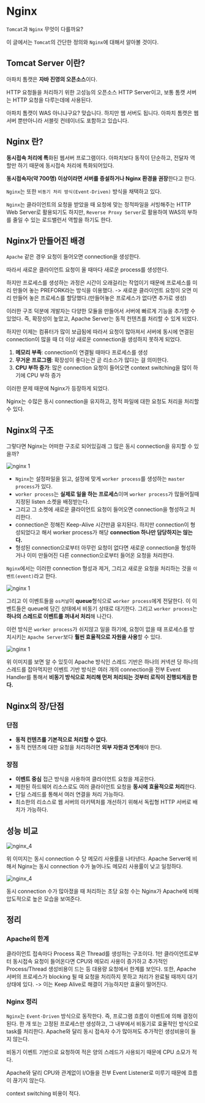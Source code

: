 # Nginx

`Tomcat`과 `Nginx` 무엇이 다를까요?

이 글에서는 `Tomcat`의 간단한 정의와 `Nginx`에 대해서 알아볼 것이다.

## Tomcat Server 이란?

아파치 톰캣은 **자바 진영의 오픈소스**이다.

HTTP 요청들을 처리하기 위한 고성능의 오픈소스 HTTP Server이고, 보통 톰캣 서버는 HTTP 요청을 다루는데에 사용된다.

아파치 톰캣이 WAS 아니냐구요? 맞습니다. 하지만 웹 서버도 됩니다. 아파치 톰캣은 웹 서버 뿐만아니라 서블릿 컨테이너도 포함하고 있습니다.

## Nginx 란?

**동시접속 처리에 특**화된 웹서버 프로그램이다. 아파치보다 동작이 단순하고, 전달자 역할만 하기 때문에 동시접속 처리에 특화되어있다.

**동시접속자(약 700명) 이상이라면 서버를 증설하거나 Nginx 환경을 권장**한다고 한다.

`Nginx`는 또한 `비동기 처리 방식(Event-Driven)` 방식을 채택하고 있다.

`Nginx`는 클라이언트의 요청을 받았을 때 요청에 맞는 정적파일을 서빙해주는 HTTP Web Server로 활용되기도 하지만, `Reverse Proxy Server`로 활용하여 WAS의 부하를 줄일 수 있는 로드밸런서 역할을 하기도 한다.

## Nginx가 만들어진 배경

`Apache` 같은 경우 요청이 들어오면 connection을 생성한다.

따라서 새로운 클라이언트 요청이 올 때마다 새로운 process를 생성한다.

하지만 프로세스를 생성하는 과정은 시간이 오래걸리는 작업이기 때문에 프로세스를 미리 만들어 놓는 PREFORK라는 방식을 이용했다.
-> 새로운 클라이언트 요청이 오면 미리 만들어 놓은 프로세스를 할당했다.(만들어놓은 프로세스가 없다면 추가로 생성)

이러한 구조 덕분에 개발자는 다양한 모듈을 만들어서 서버에 빠르게 기능을 추가할 수 있었다. 즉, 확장성이 높았고, Apache Server는 동적 컨텐츠를 처리할 수  있게 되었다.

하지만 이제는 컴퓨터가 많이 보급됨에 따라서 요청이 많아져서 서버에 동시에 연결된 connection이 많을 때 더 이상 새로운 connection을 생성하지 못하게 되었다.

1. **메모리 부족**: connection이 연결될 때마다 프로세스를 생성
2. **무거운 프로그램**: 확장성이 좋다는건 곧 리소스가 많다는 걸 의미한다.
3. **CPU 부하 증가**: 많은 connection 요청이 들어오면 context switching을 많이 하기에 CPU 부하 증가

이러한 문제 때문에 Nginx가 등장하게 되었다.

Nginx는 수많은 동시 connection을 유지하고, 정적 파일에 대한 요청도 처리을 처리할 수 있다.

## Nginx의 구조

그렇다면 Nginx는 어떠한 구조로 되어있길래 그 많은 동시 connection을 유지할 수 있을까?

![nginx 1](./images/nginx_1.png)

- `Nginx`는 설정파일을 읽고, 설정에 맞게 `worker process`를 생성하는 `master process`가 있다.
- `worker process`는 **실제로 일을 하는 프로세스**이며 `worker process`가 많들어질때 지정된 listen 소켓을 배정받는다.
- 그리고 그 소켓에 새로운 클라이언트 요청이 들어오면 connection을 형성하고 처리한다.
- connection은 정해진 Keep-Alive 시간만큼 유지된다. 하지만 connection이 형성되었다고 해서 worker process가 해당 **connection 하나만 담당하지는 않는다.**
- 형성된 connection으로부터 아무런 요청이 없다면 새로운 connection을 형성하거나 이미 만들어진 다른 connection으로부터 들어온 요청을 처리한다.

`Nginx`에서는 이러한 connection 형성과 제거, 그리고 새로운 요청을 처리하는 것을 `이벤트(event)`라고 한다.

![nginx 1](./images/nginx_2.png)

그리고 이 이벤트들을 `os커널`이 **queue**형식으로 `worker process`에게 전달한다. 이 이벤트들은 queue에 담긴 상태에서 비동기 상태로 대기한다. 그리고 `worker process`는 **하나의 스레드로 이벤트를 꺼내서 처리**해 나간다.

이런 방식은 `worker process`가 쉬지않고 일을 하기에, 요청이 없을 때 프로세스를 방치시키는 `Apache Server`보다 **훨씬 효율적으로 자원을 사용**할 수 있다.

![nginx 1](./images/nginx_3.png)

위 이미지를 보면 알 수 있듯이 Apache 방식인 스레드 기반은 하나의 커넥션 당 하나의 스레드를 잡아먹지만 이벤트 기반 방식은 여러 개의 connection을 전부 Event Handler를 통해서 **비동기 방식으로 처리해 먼저 처리되는 것부터 로직이 진행되게끔 한다.**

## Nginx의 장/단점

### 단점

- **동적 컨텐츠를 기본적으로 처리할 수 없다.**
- 동적 컨텐츠에 대한 요청을 처리하려면 **외부 자원과 연계**해야 한다.

### 장점

- **이벤트 중심** 접근 방식을 사용하여 클라이언트 요청을 제공한다.
- 제한된 하드웨어 리소스로도 여러 클라이언트 요청을 **동시에 효율적으로 처리**한다.
- 단일 스레드를 통해서 여러 연결을 처리 가능하다.
- 최소한의 리소스로 웹 서버의 아키텍처를 개선하기 위해서 독립형 HTTP 서버로 배치가 가능하다.

## 성능 비교

![nginx_4](./images/nginx_4.png)

위 이미지는 동시 connection 수 당 메모리 사용률을 나타낸다. Apache Server에 비해서 Nginx는 동시 connection 수가 늘어나도 메모리 사용률이 낮고 일정하다.

![nginx_4](./images/nginx_5.png)

동시 connection 수가 많아졌을 때 처리하는 초당 요청 수는 Nginx가 Apache에 비해 압도적으로 높은 모습을 보여준다.

## 정리

### Apache의 한계

클라이언트 접속마다 Process 혹은 Thread를 생성하는 구조이다. 1만 클라이언트로부터 동시접속 요청이 들어온다면 CPU와 메모리 사용이 증가하고 추가적인 Process/Thread 생성비용이 드는 등 대용량 요청에서 한계를 보인다. 또한, Apache 서버의 프로세스가 blocking 될 때 요청을 처리하지 못하고 처리가 완료될 때까지 대기상태에 있다. -> 이는 Keep Alive로 해결이 가능하지만 효율이 떨어진다.

### Nginx 정리

`Nginx`는 `Event-Driven` 방식으로 동작한다. 즉, 프로그램 흐름이 이벤트에 의해 결정이 된다. 한 개 또는 고정된 프로세스만 생성하고, 그 내부에서 비동기로 효율적인 방식으로 task를 처리한다. Apache와 달리 동시 접속자 수가 많아져도 추가적인 생성비용이 들지 않는다.

비동기 이벤트 기반으로 요청하여 적은 양의 스레드가 사용되기 때문에 CPU 소모가 적다.

Apache와 달리 CPU와 관계없이 I/O들을 전부 Event Listener로 미루기 때문에 흐름이 끊기지 않는다.

context switching 비용이 적다.
